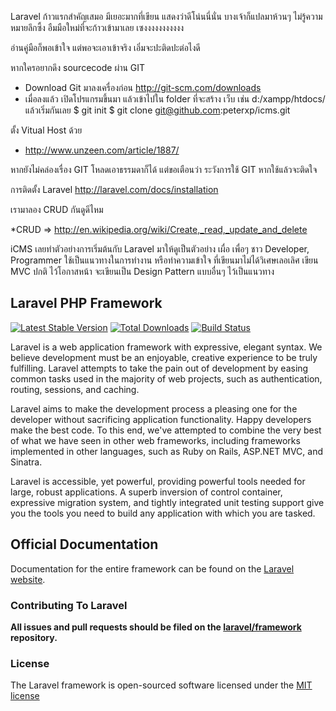Laravel ก้าวแรกสำคัญเสมอ
มีเยอะมากที่เขียน แสดงว่าดีโน่นนี่นั่น
บางเจ้าก็แปลมาห้วนๆ ไม่รู้ความหมายลึกซึ้ง
อืมมือใหม่ที่จะก้าวเข้ามาเลย เซงงงงงงงงงงง

อ่านคู่มือก็พอเข้าใจ แต่พอจะเอาเข้าจริง เอิ่มจะปะติดปะต่อไงดี 

หากใครอยากดึง sourcecode ผ่าน GIT
- Download Git มาลงเครื่องก่อน http://git-scm.com/downloads
- เมื่อลงแล้ว เปิดโปรแกรมขึ้นมา แล้วเข้าไปใน folder ที่จะสร้าง เว็บ เช่น d:/xampp/htdocs/  แล้วเริ่มกันเลย
$ git init
$ git clone git@github.com:peterxp/icms.git

ตั้ง Vitual Host ด้วย
- http://www.unzeen.com/article/1887/


หากยังไม่คล่องเรื่อง GIT โหลดเอาธรรมดาก็ได้
แต่ขอเตือนว่า ระวังการใช้ GIT หากใช้แล้วจะติดใจ

การติดตั้ง Laravel
http://laravel.com/docs/installation

เรามาลอง CRUD กันดูดีไหม

*CRUD => http://en.wikipedia.org/wiki/Create,_read,_update_and_delete

iCMS เลยทำตัวอย่างการเริ่มต้นกับ Laravel มาให้ดูเป็นตัวอย่าง
เผื่อ เพื่อๆ ชาว Developer, Programmer ใช้เป็นแนวทางในการทำงาน หรือทำความเข้าใจ
ที่เขียนมาไม่ได้วิเศษเลอเลิศ เขียน MVC ปกติ
ไว้โอกาสหน้า จะเขียนเป็น Design Pattern แบบอื่นๆ ไว้เป็นแนวทาง






## Laravel PHP Framework

[![Latest Stable Version](https://poser.pugx.org/laravel/framework/version.png)](https://packagist.org/packages/laravel/framework) [![Total Downloads](https://poser.pugx.org/laravel/framework/d/total.png)](https://packagist.org/packages/laravel/framework) [![Build Status](https://travis-ci.org/laravel/framework.png)](https://travis-ci.org/laravel/framework)

Laravel is a web application framework with expressive, elegant syntax. We believe development must be an enjoyable, creative experience to be truly fulfilling. Laravel attempts to take the pain out of development by easing common tasks used in the majority of web projects, such as authentication, routing, sessions, and caching.

Laravel aims to make the development process a pleasing one for the developer without sacrificing application functionality. Happy developers make the best code. To this end, we've attempted to combine the very best of what we have seen in other web frameworks, including frameworks implemented in other languages, such as Ruby on Rails, ASP.NET MVC, and Sinatra.

Laravel is accessible, yet powerful, providing powerful tools needed for large, robust applications. A superb inversion of control container, expressive migration system, and tightly integrated unit testing support give you the tools you need to build any application with which you are tasked.

## Official Documentation

Documentation for the entire framework can be found on the [Laravel website](http://laravel.com/docs).

### Contributing To Laravel

**All issues and pull requests should be filed on the [laravel/framework](http://github.com/laravel/framework) repository.**

### License

The Laravel framework is open-sourced software licensed under the [MIT license](http://opensource.org/licenses/MIT)
